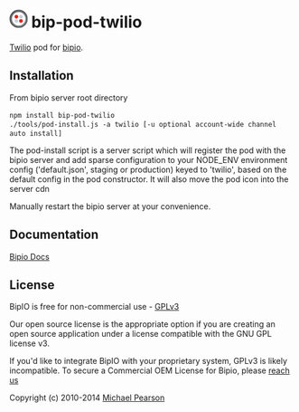 ![Twilio](twilio.png) bip-pod-twilio
=======

[Twilio](https://www.twilio.com/) pod for [bipio](https://bip.io).  

## Installation

From bipio server root directory

    npm install bip-pod-twilio
    ./tools/pod-install.js -a twilio [-u optional account-wide channel auto install]

The pod-install script is a server script which will register the pod with the bipio server and add sparse
configuration to your NODE_ENV environment config ('default.json', staging or production)
keyed to 'twilio', based on the default config in the pod constructor.  It will also move the
pod icon into the server cdn

Manually restart the bipio server at your convenience.

## Documentation

[Bipio Docs](https://bip.io/docs/pods/twilio)

## License

BipIO is free for non-commercial use - [GPLv3](http://www.gnu.org/copyleft/gpl.html)

Our open source license is the appropriate option if you are creating an open source application under a license compatible with the GNU GPL license v3. 

If you'd like to integrate BipIO with your proprietary system, GPLv3 is likely incompatible.  To secure a Commercial OEM License for Bipio,
please [reach us](mailto:support.bip.io)

Copyright (c) 2010-2014  [Michael Pearson](https://github.com/mjpearson)
